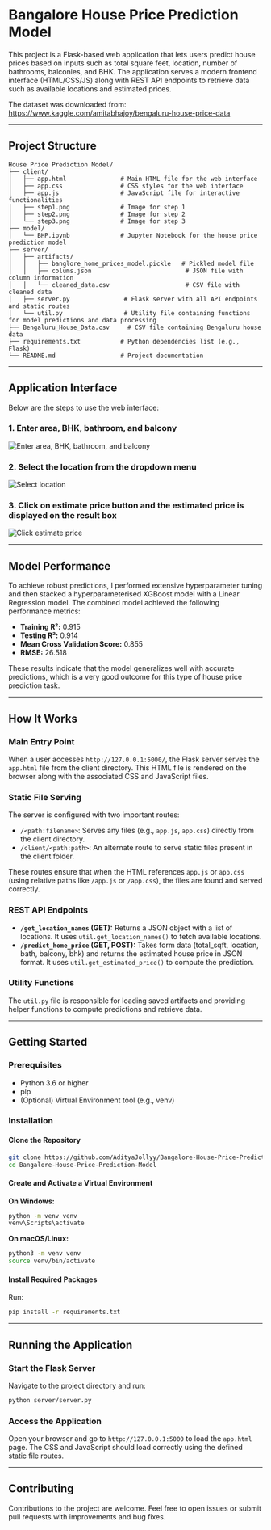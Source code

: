 # Bangalore House Price Prediction Model

This project is a Flask-based web application that lets users predict house prices based on inputs such as total square feet, location, number of bathrooms, balconies, and BHK. The application serves a modern frontend interface (HTML/CSS/JS) along with REST API endpoints to retrieve data such as available locations and estimated prices.

The dataset was downloaded from: https://www.kaggle.com/amitabhajoy/bengaluru-house-price-data

---

## Project Structure
```
House Price Prediction Model/
├── client/
│   ├── app.html               # Main HTML file for the web interface
│   ├── app.css                # CSS styles for the web interface
│   ├── app.js                 # JavaScript file for interactive functionalities
│   ├── step1.png              # Image for step 1
│   ├── step2.png              # Image for step 2
│   └── step3.png              # Image for step 3
├── model/
│   └── BHP.ipynb              # Jupyter Notebook for the house price prediction model
├── server/
│   ├── artifacts/
│   │   ├── banglore_home_prices_model.pickle   # Pickled model file
│   │   ├── colums.json                          # JSON file with column information
│   │   └── cleaned_data.csv                     # CSV file with cleaned data
│   ├── server.py               # Flask server with all API endpoints and static routes
│   └── util.py                 # Utility file containing functions for model predictions and data processing
├── Bengaluru_House_Data.csv     # CSV file containing Bengaluru house data
├── requirements.txt           # Python dependencies list (e.g., Flask)
└── README.md                  # Project documentation

```

---

## Application Interface

Below are the steps to use the web interface:

### 1. Enter area, BHK, bathroom, and balcony
![Enter area, BHK, bathroom, and balcony](client/step1.png)

### 2. Select the location from the dropdown menu
![Select location](client/step2.png)

### 3. Click on estimate price button and the estimated price is displayed on the result box
![Click estimate price](client/step3.png)

---

## Model Performance

To achieve robust predictions, I performed extensive hyperparameter tuning and then stacked a hyperparameterised XGBoost model with a Linear Regression model. The combined model achieved the following performance metrics:

- **Training R²:** 0.915  
- **Testing R²:** 0.914  
- **Mean Cross Validation Score:** 0.855 
- **RMSE:** 26.518  

These results indicate that the model generalizes well with accurate predictions, which is a very good outcome for this type of house price prediction task.

---

## How It Works

### Main Entry Point
When a user accesses `http://127.0.0.1:5000/`, the Flask server serves the `app.html` file from the client directory. This HTML file is rendered on the browser along with the associated CSS and JavaScript files.

### Static File Serving
The server is configured with two important routes:
- `/<path:filename>`: Serves any files (e.g., `app.js`, `app.css`) directly from the client directory.
- `/client/<path:path>`: An alternate route to serve static files present in the client folder.

These routes ensure that when the HTML references `app.js` or `app.css` (using relative paths like `/app.js` or `/app.css`), the files are found and served correctly.

### REST API Endpoints
- **`/get_location_names` (GET):** Returns a JSON object with a list of locations. It uses `util.get_location_names()` to fetch available locations.
- **`/predict_home_price` (GET, POST):** Takes form data (total_sqft, location, bath, balcony, bhk) and returns the estimated house price in JSON format. It uses `util.get_estimated_price()` to compute the prediction.

### Utility Functions
The `util.py` file is responsible for loading saved artifacts and providing helper functions to compute predictions and retrieve data.

---

## Getting Started

### Prerequisites
- Python 3.6 or higher
- pip
- (Optional) Virtual Environment tool (e.g., venv)

### Installation

#### Clone the Repository
```sh
git clone https://github.com/AdityaJollyy/Bangalore-House-Price-Prediction-Model.git
cd Bangalore-House-Price-Prediction-Model
```

#### Create and Activate a Virtual Environment

**On Windows:**
```sh
python -m venv venv
venv\Scripts\activate
```

**On macOS/Linux:**
```sh
python3 -m venv venv
source venv/bin/activate
```

#### Install Required Packages
Run:
```sh
pip install -r requirements.txt
```

---

## Running the Application

### Start the Flask Server
Navigate to the project directory and run:
```sh
python server/server.py
```

### Access the Application
Open your browser and go to `http://127.0.0.1:5000` to load the `app.html` page. The CSS and JavaScript should load correctly using the defined static file routes.

---

## Contributing
Contributions to the project are welcome. Feel free to open issues or submit pull requests with improvements and bug fixes.

